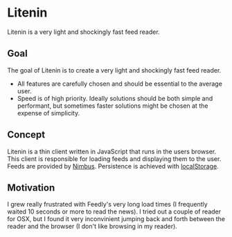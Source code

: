 # Litenin

Litenin is a very light and shockingly fast feed reader.

## Goal

The goal of Litenin is to create a very light and shockingly fast feed reader.

- All features are carefully chosen and should be essential to the average user. 
- Speed is of high priority. Ideally solutions should be both simple and performant, but sometimes faster solutions might be chosen at the expense of simplicity.

## Concept

Litenin is a thin client written in JavaScript that runs in the users browser. This client is responsible for loading feeds and displaying them to the user. Feeds are provided by [Nimbus](https://github.com/bearfrieze/nimbus). Persistence is achieved with [localStorage](http://diveintohtml5.info/storage.html).

## Motivation

I grew really frustrated with Feedly's very long load times (I frequently waited 10 seconds or more to read the news). I tried out a couple of reader for OSX, but I found it very inconvinient jumping back and forth between the reader and the browser (I don't like browsing in my reader).
